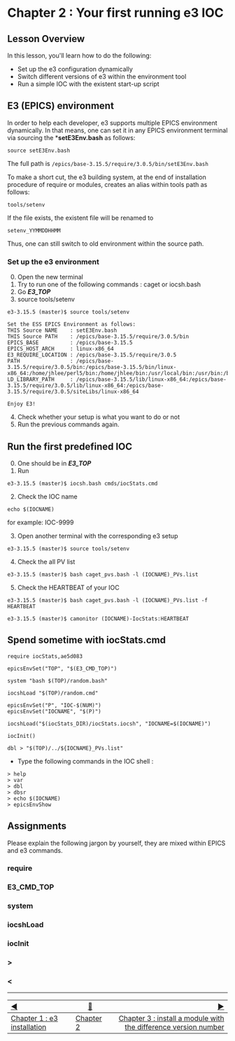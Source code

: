 # Chapter 2 : Your first running e3 IOC

## Lesson Overview

In this lesson, you'll learn how to do the following:
* Set up the e3 configuration dynamically
* Switch different versions of e3 within the environment tool
* Run a simple IOC with the existent start-up script


## E3 (EPICS) environment


In order to help each developer, e3 supports multiple EPICS environment dynamically. In that means, one can set it in any EPICS environment terminal via sourcing the ***setE3Env.bash** as follows:

```
source setE3Env.bash
```

The full path is ```/epics/base-3.15.5/require/3.0.5/bin/setE3Env.bash```

To make a short cut, the e3 building system, at the end of installation procedure of require or modules, creates an alias within tools path as follows:
```
tools/setenv
```
If the file exists, the existent file will be renamed to
```
setenv_YYMMDDHHMM
```

Thus, one can still switch to old environment within the source path.


### Set up the e3 environment

0. Open the new terminal
1. Try to run one of the following commands : caget or iocsh.bash
2. Go ***E3_TOP***
3. source tools/setenv
```
e3-3.15.5 (master)$ source tools/setenv

Set the ESS EPICS Environment as follows:
THIS Source NAME    : setE3Env.bash
THIS Source PATH    : /epics/base-3.15.5/require/3.0.5/bin
EPICS_BASE          : /epics/base-3.15.5
EPICS_HOST_ARCH     : linux-x86_64
E3_REQUIRE_LOCATION : /epics/base-3.15.5/require/3.0.5
PATH                : /epics/base-3.15.5/require/3.0.5/bin:/epics/base-3.15.5/bin/linux-x86_64:/home/jhlee/perl5/bin:/home/jhlee/bin:/usr/local/bin:/usr/bin:/bin:/usr/local/games:/usr/games
LD_LIBRARY_PATH     : /epics/base-3.15.5/lib/linux-x86_64:/epics/base-3.15.5/require/3.0.5/lib/linux-x86_64:/epics/base-3.15.5/require/3.0.5/siteLibs/linux-x86_64

Enjoy E3!

```
4. Check whether your setup is what you want to do or not
5. Run the previous commands again.


## Run the first predefined IOC

0. One should be in ***E3_TOP***
1. Run
``` 
e3-3.15.5 (master)$ iocsh.bash cmds/iocStats.cmd 
```
2. Check the IOC name
```
echo $(IOCNAME)
```
for example: IOC-9999

3. Open another terminal with the corresponding e3 setup
```
e3-3.15.5 (master)$ source tools/setenv
```



4. Check the all PV list
```
e3-3.15.5 (master)$ bash caget_pvs.bash -l (IOCNAME)_PVs.list
```
5. Check the HEARTBEAT of your IOC

```
e3-3.15.5 (master)$ bash caget_pvs.bash -l (IOCNAME)_PVs.list -f HEARTBEAT
```

```
e3-3.15.5 (master)$ camonitor (IOCNAME)-IocStats:HEARTBEAT
```


## Spend sometime with iocStats.cmd 

```
require iocStats,ae5d083

epicsEnvSet("TOP", "$(E3_CMD_TOP)")

system "bash $(TOP)/random.bash"

iocshLoad "$(TOP)/random.cmd"

epicsEnvSet("P", "IOC-$(NUM)")
epicsEnvSet("IOCNAME", "$(P)")

iocshLoad("$(iocStats_DIR)/iocStats.iocsh", "IOCNAME=$(IOCNAME)")

iocInit()

dbl > "$(TOP)/../${IOCNAME}_PVs.list"
```

* Type the following commands in the IOC shell :

```
> help
> var
> dbl
> dbsr
> echo $(IOCNAME)
> epicsEnvShow

```
## Assignments

Please explain the following jargon by yourself, they are mixed within EPICS and e3 commands.

### require

### E3_CMD_TOP

### system

### iocshLoad

### iocInit

### >

### < 



------------------
[:arrow_backward:](chapter1.md)  | [:arrow_up_small:](chapter2.md)  | [:arrow_forward:](chapter3.md)
:--- | --- |---: 
[Chapter 1 : e3 installation](chapter1.md) | [Chapter 2](chapter2.md) | [Chapter 3 : install a module with the difference version number](chapter3.md)

